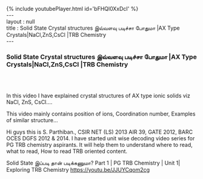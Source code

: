 {% include youtubePlayer.html id='bFHQl0XxDcI' %}<br>---<br>layout : null<br>title : Solid State Crystal structures இவ்வளவு படிச்சா போதுமா |AX Type Crystals|NaCl,ZnS,CsCl |TRB Chemistry<br>---<br><h3>Solid State Crystal structures இவ்வளவு படிச்சா போதுமா |AX Type Crystals|NaCl,ZnS,CsCl |TRB Chemistry</h3><br><br><p>In this video I have explained crystal structures of AX type ionic solids viz NaCl, ZnS, CsCl.... 


This video mainly contains 
position of ions,
Coordination number,
Examples of similar structure...


Hi guys this is S. Parthiban., CSIR NET (LS) 2013 AIR 39, GATE 2012, BARC OCES DGFS 2012 & 2014. I have started unit wise decoding video series for PG TRB chemistry aspirants. It will help them to understand where to read, what to read, How to read TRB oriented content.


Solid State இப்படி தான் படிக்கணுமா? Part 1 | PG TRB Chemistry | Unit 1| Exploring TRB Chemistry
https://youtu.be/JJUYCqom2cg</p><br>